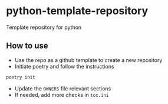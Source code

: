 # python-template-repository
Template repository for python

## How to use
- Use the repo as a github template to create a new repository
- Initiate poetry and follow the instructions
```bash
poetry init
```
- Update the `OWNERS` file relevant sections
- If needed, add more checks in `tox.ini`
